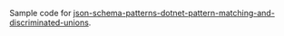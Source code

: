 Sample code for [json-schema-patterns-dotnet-pattern-matching-and-discriminated-unions](https://endjin.com/blog/2024/05/json-schema-patterns-dotnet-pattern-matching-and-discriminated-unions).
